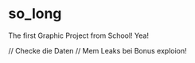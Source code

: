 # so_long
The first Graphic Project from School! Yea! 


// Checke die Daten 
// Mem Leaks bei Bonus exploion!

